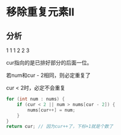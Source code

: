 # 移除重复元素II

## 分析

1 1 1 2 2 3

cur指向的是已排好部分的后面一位。

若num和cur - 2相同，则必定重复了

cur < 2时，必定不会重复

```cpp
for (int num : nums) {
    if (cur < 2 || num > nums[cur - 2]) {
        nums[cur++] = num;
    }
}
return cur; // 因为cur++了，下标+1就是个数了
```



